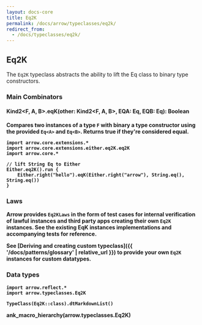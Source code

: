 ```yaml
---
layout: docs-core
title: Eq2K
permalink: /docs/arrow/typeclasses/eq2k/
redirect_from:
  - /docs/typeclasses/eq2k/
---
```


## Eq2K

The `Eq2K` typeclass abstracts the ability to lift the Eq class to binary type constructors.

### Main Combinators

#### Kind2<F, A, B>.eqK(other: Kind2<F, A, B>, EQA: Eq<A>, EQB: Eq<B>): Boolean

Compares two instances of a type `F` with binary a type constructor using the provided `Eq<A>` and `Eq<B>`. Returns true if they're considered equal.

```kotlin:ank
import arrow.core.extensions.*
import arrow.core.extensions.either.eq2K.eq2K
import arrow.core.*

// lift String Eq to Either
Either.eq2K().run {
    Either.right("hello").eqK(Either.right("arrow"), String.eq(), String.eq())
}
```

### Laws

Arrow provides `Eq2KLaws` in the form of test cases for internal verification of lawful instances and third party apps creating their own `Eq2K` instances.
See the existing EqK instances implementations and accompanying tests for reference.

See [Deriving and creating custom typeclass]({{ '/docs/patterns/glossary' | relative_url }}) to provide your own `Eq2K` instances for custom datatypes.

### Data types

```kotlin:ank:replace
import arrow.reflect.*
import arrow.typeclasses.Eq2K

TypeClass(Eq2K::class).dtMarkdownList()
```

ank_macro_hierarchy(arrow.typeclasses.Eq2K)

